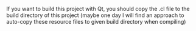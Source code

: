 If you want to build this project with Qt, you should copy the .cl file to the build directory of this project (maybe one day I will find an approach to auto-copy these resource files to given build directory when compiling)
